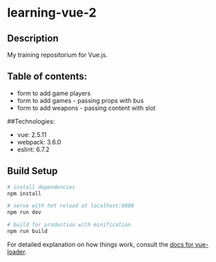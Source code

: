 # learning-vue-2

## Description
My training repositorium for Vue.js.

## Table of contents:
- form to add game players
- form to add games - passing props with bus
- form to add weapons - passing content with slot

##Technologies:
- vue: 2.5.11
- webpack: 3.6.0
- eslint: 6.7.2

## Build Setup

``` bash
# install dependencies
npm install

# serve with hot reload at localhost:8080
npm run dev

# build for production with minification
npm run build
```

For detailed explanation on how things work, consult the [docs for vue-loader](http://vuejs.github.io/vue-loader).

